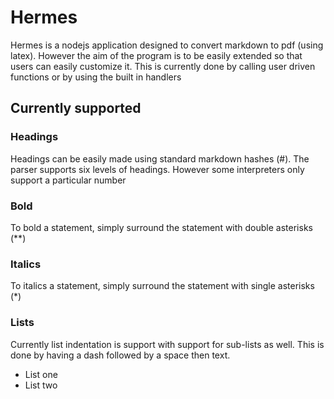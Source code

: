 # Hermes
Hermes is a nodejs application designed to convert markdown to pdf (using latex). However the aim of the program is to be easily extended so that users can easily customize it. This is currently done by calling user driven functions or by using the built in handlers

## Currently supported
### Headings
Headings can be easily made using standard markdown hashes (\#). The parser supports six levels of headings. However some interpreters only support a particular number

### Bold
To bold a statement, simply surround the statement with double asterisks (\*\*)

### Italics
To italics a statement, simply surround the statement with single asterisks (\*)

### Lists
Currently list indentation is support with support for sub-lists as well. This is done by having a dash followed by a space then text.
- List one
- List two
